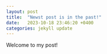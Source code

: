 ```yaml
---
layout: post
title:  "Newst post is in the past!"
date:   2023-10-18 23:46:20 +0400
categories: jekyll update
---
```

Welcome to my post!